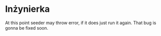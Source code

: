 # Inżynierka

At this point seeder may throw error, if it does just run it again.
That bug is gonna be fixed soon.
